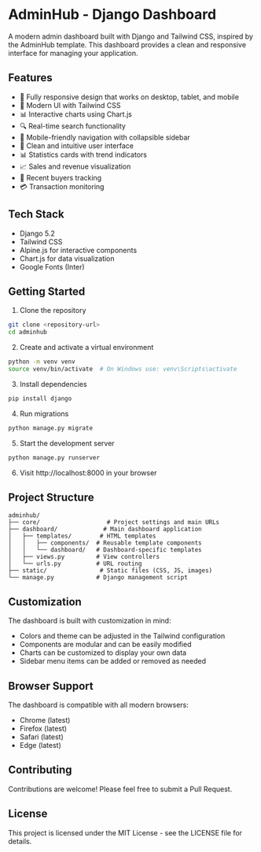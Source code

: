 # AdminHub - Django Dashboard

A modern admin dashboard built with Django and Tailwind CSS, inspired by the AdminHub template. This dashboard provides a clean and responsive interface for managing your application.

## Features

- 📱 Fully responsive design that works on desktop, tablet, and mobile
- 🎨 Modern UI with Tailwind CSS
- 📊 Interactive charts using Chart.js
- 🔍 Real-time search functionality
- 📱 Mobile-friendly navigation with collapsible sidebar
- 🎯 Clean and intuitive user interface
- 📊 Statistics cards with trend indicators
- 📈 Sales and revenue visualization
- 👥 Recent buyers tracking
- 💳 Transaction monitoring

## Tech Stack

- Django 5.2
- Tailwind CSS
- Alpine.js for interactive components
- Chart.js for data visualization
- Google Fonts (Inter)

## Getting Started

1. Clone the repository
```bash
git clone <repository-url>
cd adminhub
```

2. Create and activate a virtual environment
```bash
python -m venv venv
source venv/bin/activate  # On Windows use: venv\Scripts\activate
```

3. Install dependencies
```bash
pip install django
```

4. Run migrations
```bash
python manage.py migrate
```

5. Start the development server
```bash
python manage.py runserver
```

6. Visit http://localhost:8000 in your browser

## Project Structure

```
adminhub/
├── core/                   # Project settings and main URLs
├── dashboard/             # Main dashboard application
│   ├── templates/        # HTML templates
│   │   ├── components/  # Reusable template components
│   │   └── dashboard/   # Dashboard-specific templates
│   ├── views.py         # View controllers
│   └── urls.py          # URL routing
├── static/               # Static files (CSS, JS, images)
└── manage.py            # Django management script
```

## Customization

The dashboard is built with customization in mind:

- Colors and theme can be adjusted in the Tailwind configuration
- Components are modular and can be easily modified
- Charts can be customized to display your own data
- Sidebar menu items can be added or removed as needed

## Browser Support

The dashboard is compatible with all modern browsers:

- Chrome (latest)
- Firefox (latest)
- Safari (latest)
- Edge (latest)

## Contributing

Contributions are welcome! Please feel free to submit a Pull Request.

## License

This project is licensed under the MIT License - see the LICENSE file for details.
